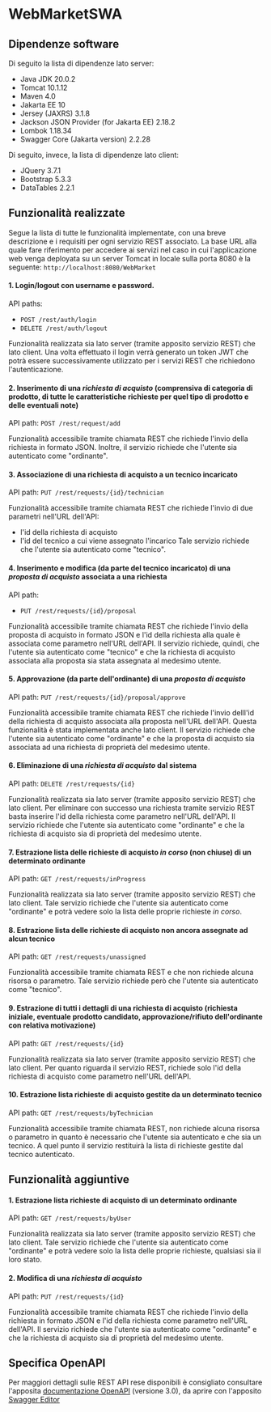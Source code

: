 # WebMarketSWA

## Dipendenze software
Di seguito la lista di dipendenze lato server:
- Java JDK 20.0.2
- Tomcat 10.1.12
- Maven 4.0
- Jakarta EE 10
- Jersey (JAXRS) 3.1.8
- Jackson JSON Provider (for Jakarta EE) 2.18.2
- Lombok 1.18.34
- Swagger Core (Jakarta version) 2.2.28

Di seguito, invece, la lista di dipendenze lato client:
- JQuery 3.7.1
- Bootstrap 5.3.3
- DataTables 2.2.1

## Funzionalità realizzate

Segue la lista di tutte le funzionalità implementate, con una breve descrizione e i requisiti per ogni servizio REST associato.
La base URL alla quale fare riferimento per accedere ai servizi nel caso in cui l'applicazione web venga deployata su un server Tomcat in locale sulla porta 8080 è la seguente:
`http://localhost:8080/WebMarket`

#### 1. Login/logout con username e password.

API paths: 
- `POST /rest/auth/login`
- `DELETE /rest/auth/logout`

Funzionalità realizzata sia lato server (tramite apposito servizio REST) che lato client.
Una volta effettuato il login verrà generato un token JWT che potrà essere successivamente utilizzato per i servizi REST che richiedono l'autenticazione.

#### 2. Inserimento di una *richiesta di acquisto* (comprensiva di categoria di prodotto, di tutte le caratteristiche richieste per quel tipo di prodotto e delle eventuali note)

API path: `POST /rest/request/add`

Funzionalità accessibile tramite chiamata REST che richiede l'invio della richiesta in formato JSON.
Inoltre, il servizio richiede che l'utente sia autenticato come "ordinante".

#### 3. Associazione di una richiesta di acquisto a un tecnico incaricato  

API path: `PUT /rest/requests/{id}/technician`

Funzionalità accessibile tramite chiamata REST che richiede l'invio di due parametri nell'URL dell'API:
- l'id della richiesta di acquisto
- l'id del tecnico a cui viene assegnato l'incarico
Tale servizio richiede che l'utente sia autenticato come "tecnico".

#### 4. Inserimento e modifica (da parte del tecnico incaricato) di una *proposta di acquisto* associata a una richiesta 

API path: 
- `PUT /rest/requests/{id}/proposal`

Funzionalità accessibile tramite chiamata REST che richiede l'invio della proposta di acquisto in formato JSON e l'id della richiesta alla quale è associata come parametro nell'URL dell'API.
Il servizio richiede, quindi, che l'utente sia autenticato come "tecnico" e che la richiesta di acquisto associata alla proposta sia stata assegnata al medesimo utente.

#### 5. Approvazione (da parte dell'ordinante) di una *proposta di acquisto*

API path: `PUT /rest/requests/{id}/proposal/approve`

Funzionalità accessibile tramite chiamata REST che richiede l'invio delll'id della richiesta di acquisto associata alla proposta nell'URL dell'API.
Questa funzionalità è stata implementata anche lato client.
Il servizio richiede che l'utente sia autenticato come "ordinante" e che la proposta di acquisto sia associata ad una richiesta di proprietà del medesimo utente.

#### 6. Eliminazione di una *richiesta di acquisto* dal sistema

API path: `DELETE /rest/requests/{id}`

Funzionalità realizzata sia lato server (tramite apposito servizio REST) che lato client.
Per eliminare con successo una richiesta tramite servizio REST basta inserire l'id della richiesta come parametro nell'URL dell'API.
Il servizio richiede che l'utente sia autenticato come "ordinante" e che la richiesta di acquisto sia di proprietà del medesimo utente.

#### 7. Estrazione lista delle richieste di acquisto *in corso* (non chiuse) di un determinato ordinante

API path: `GET /rest/requests/inProgress`

Funzionalità realizzata sia lato server (tramite apposito servizio REST) che lato client.
Tale servizio richiede che l'utente sia autenticato come "ordinante" e potrà vedere solo la lista delle proprie richieste *in corso*.

#### 8. Estrazione lista delle richieste di acquisto non ancora assegnate ad alcun tecnico

API path: `GET /rest/requests/unassigned`

Funzionalità accessibile tramite chiamata REST e che non richiede alcuna risorsa o parametro.
Tale servizio richiede però che l'utente sia autenticato come "tecnico".

#### 9. Estrazione di tutti i dettagli di una richiesta di acquisto (richiesta iniziale, eventuale prodotto candidato, approvazione/rifiuto dell'ordinante con relativa motivazione)

API path: `GET /rest/requests/{id}`

Funzionalità realizzata sia lato server (tramite apposito servizio REST) che lato client.
Per quanto riguarda il servizio REST, richiede solo l'id della richiesta di acquisto come parametro nell'URL dell'API.

#### 10. Estrazione lista richieste di acquisto gestite da un determinato tecnico

API path: `GET /rest/requests/byTechnician`

Funzionalità accessibile tramite chiamata REST, non richiede alcuna risorsa o parametro in quanto è necessario che l'utente sia autenticato e che sia un tecnico.
A quel punto il servizio restituirà la lista di richieste gestite dal tecnico autenticato.

## Funzionalità aggiuntive

#### 1. Estrazione lista richieste di acquisto di un determinato ordinante

API path: `GET /rest/requests/byUser`

Funzionalità realizzata sia lato server (tramite apposito servizio REST) che lato client.
Tale servizio richiede che l'utente sia autenticato come "ordinante" e potrà vedere solo la lista delle proprie richieste, qualsiasi sia il loro stato.

#### 2. Modifica di una *richiesta di acquisto*

API path: `PUT /rest/requests/{id}`

Funzionalità accessibile tramite chiamata REST che richiede l'invio della richiesta in formato JSON e l'id della richiesta come parametro nell'URL dell'API.
Il servizio richiede che l'utente sia autenticato come "ordinante" e che la richiesta di acquisto sia di proprietà del medesimo utente.

## Specifica OpenAPI

Per maggiori dettagli sulle REST API rese disponibili è consigliato consultare l'apposita [documentazione OpenAPI](/openapi.yaml) (versione 3.0), da aprire con l'apposito [Swagger Editor](https://editor.swagger.io)
